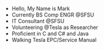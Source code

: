 
- Hello, My Name is Mark
- Currently BS Comp ENGR @SFSU
- IT Consultant @SFSU
- Volunteering @Tesla as Researcher
- Proficient in C and C# and Java
- Walking Tesla EPC/Service Manual
